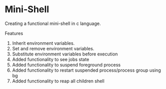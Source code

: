 # Mini-Shell
Creating a functional mini-shell in c language.

Features
1. Inherit environment variables.
2. Set and remove environment variables.
3. Substitute environment variables before execution
4. Added functionality to see jobs state
5. Added functionality to suspend foreground process
6. Added functionality to restart suspended process/process group using bg
7. Added functionality to reap all children  shell
